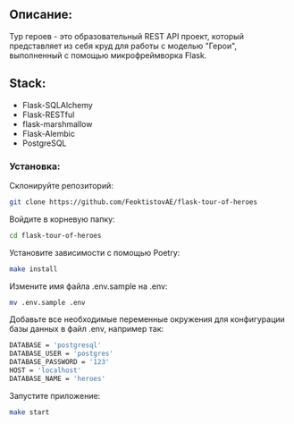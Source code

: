 ## Описание:

Тур героев - это образовательный REST API проект, который представляет из себя круд для работы с моделью "Герои", выполненный с помощью микрофреймворка Flask.

## Stack:

* Flask-SQLAlchemy
* Flask-RESTful
* flask-marshmallow
* Flask-Alembic
* PostgreSQL

### Установка:

Склонируйте репозиторий:
```bash
git clone https://github.com/FeoktistovAE/flask-tour-of-heroes
```

Войдите в корневую папку:
```bash
cd flask-tour-of-heroes
```

Установите зависимости c помощью Poetry:
```bash
make install
```

Измените имя файла .env.sample на .env:
```bash
mv .env.sample .env
```

Добавьте все необходимые переменные окружения для конфигурации базы данных в файл .env, например так:
```bash
DATABASE = 'postgresql'
DATABASE_USER = 'postgres'
DATABASE_PASSWORD = '123'
HOST = 'localhost'
DATABASE_NAME = 'heroes'
```

Запустите приложение:
```bash
make start
```
